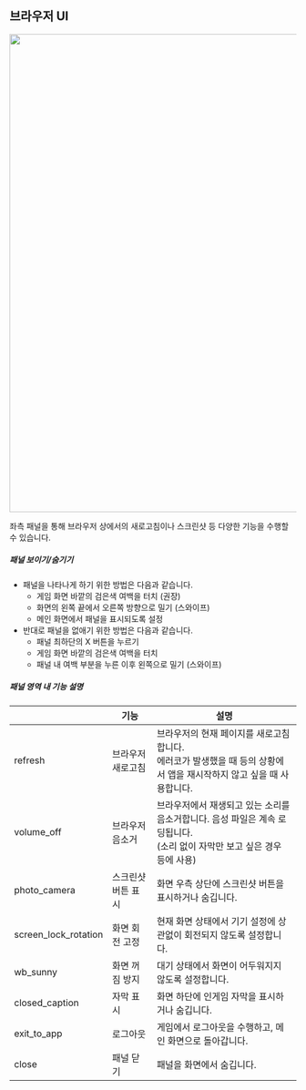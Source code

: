 ## 브라우저 UI
<link rel="stylesheet" href="https://fonts.googleapis.com/css2?family=Material+Symbols+Outlined:opsz,wght,FILL,GRAD@40,400,0,0&icon_names=close,closed_caption,exit_to_app,photo_camera,refresh,screen_lock_rotation,volume_off" />
<link rel="stylesheet" href="https://fonts.googleapis.com/css2?family=Material+Symbols+Rounded:opsz,wght,FILL,GRAD@40,400,1,0&icon_names=wb_sunny" />


<img src="https://gotobrowser-docs.s3.ap-northeast-1.amazonaws.com/ko/game_screen.png"  width="840" style="max-width: 100%;" class="mb-3"/>

좌측 패널을 통해 브라우저 상에서의 새로고침이나 스크린샷 등 다양한 기능을 수행할 수 있습니다.  

##### 패널 보이기/숨기기
- 패널을 나타나게 하기 위한 방법은 다음과 같습니다.
  - 게임 화면 바깥의 검은색 여백을 터치 (권장)
  - 화면의 왼쪽 끝에서 오른쪽 방향으로 밀기 (스와이프)
  - 메인 화면에서 패널을 표시되도록 설정
- 반대로 패널을 없애기 위한 방법은 다음과 같습니다.
  - 패널 최하단의 X 버튼을 누르기
  - 게임 화면 바깥의 검은색 여백을 터치
  - 패널 내 여백 부분을 누른 이후 왼쪽으로 밀기 (스와이프)



##### 패널 영역 내 기능 설명
|  | 기능 | 설명 |
| --- | --- | --- |
| <span class="material-symbols-outlined">refresh</span>   | 브라우저 새로고침 | 브라우저의 현재 페이지를 새로고침합니다.<br/>에러코가 발생했을 때 등의 상황에서 앱을 재시작하지 않고 싶을 때 사용합니다. |
| <span class="material-symbols-outlined">volume_off</span>  | 브라우저 음소거 | 브라우저에서 재생되고 있는 소리를 음소거합니다. 음성 파일은 계속 로딩됩니다.<br/>(소리 없이 자막만 보고 싶은 경우 등에 사용) |
| <span class="material-symbols-outlined">photo_camera</span> | 스크린샷 버튼 표시 | 화면 우측 상단에 스크린샷 버튼을 표시하거나 숨깁니다. |
| <span class="material-symbols-outlined">screen_lock_rotation</span> | 화면 회전 고정 | 현재 화면 상태에서 기기 설정에 상관없이 회전되지 않도록 설정합니다. |
| <span class="material-symbols-rounded">wb_sunny</span> | 화면 꺼짐 방지 | 대기 상태에서 화면이 어두워지지 않도록 설정합니다. |
| <span class="material-symbols-outlined">closed_caption</span> | 자막 표시 | 화면 하단에 인게임 자막을 표시하거나 숨깁니다. |
| <span class="material-symbols-outlined">exit_to_app</span> | 로그아웃 | 게임에서 로그아웃을 수행하고, 메인 화면으로 돌아갑니다. |
| <span class="material-symbols-outlined">close</span> | 패널 닫기 | 패널을 화면에서 숨깁니다. |